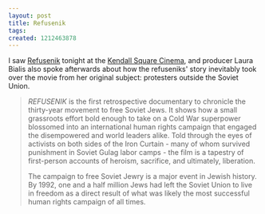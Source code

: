 ```yaml
---
layout: post
title: Refusenik
tags: 
created: 1212463878
---
```

I saw [Refusenik](http://refusenikmovie.com/) tonight at the [Kendall Square Cinema](http://www.landmarktheatres.com/Films/films_frameset.asp?id=67092), and producer Laura Bialis also spoke afterwards about how the refuseniks' story inevitably took over the movie from her original subject:  protesters outside the Soviet Union.

> *REFUSENIK* is the first retrospective documentary to chronicle the thirty-year movement to free Soviet Jews. It shows how a small grassroots effort bold enough to take on a Cold War superpower blossomed into an international human rights campaign that engaged the disempowered and world leaders alike.<!--break--> Told through the eyes of activists on both sides of the Iron Curtain - many of whom survived punishment in Soviet Gulag labor camps - the film is a tapestry of first-person accounts of heroism, sacrifice, and ultimately, liberation.
>
> The campaign to free Soviet Jewry is a major event in Jewish history. By 1992, one and a half million Jews had left the Soviet Union to live in freedom as a direct result of what was likely the most successful human rights campaign of all times.
